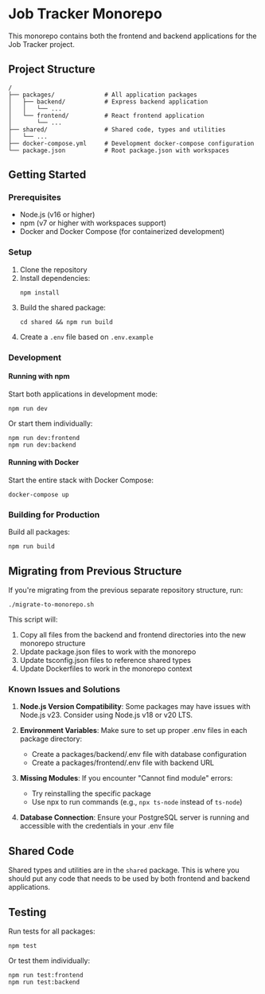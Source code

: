 # Job Tracker Monorepo

This monorepo contains both the frontend and backend applications for the Job Tracker project.

## Project Structure

```
/
├── packages/              # All application packages
│   ├── backend/           # Express backend application
│   │   └── ...
│   └── frontend/          # React frontend application
│       └── ...
├── shared/                # Shared code, types and utilities
│   └── ...
├── docker-compose.yml     # Development docker-compose configuration
└── package.json           # Root package.json with workspaces
```

## Getting Started

### Prerequisites

- Node.js (v16 or higher)
- npm (v7 or higher with workspaces support)
- Docker and Docker Compose (for containerized development)

### Setup

1. Clone the repository
2. Install dependencies:
   ```
   npm install
   ```
3. Build the shared package:
   ```
   cd shared && npm run build
   ```
4. Create a `.env` file based on `.env.example`

### Development

#### Running with npm

Start both applications in development mode:
```
npm run dev
```

Or start them individually:
```
npm run dev:frontend
npm run dev:backend
```

#### Running with Docker

Start the entire stack with Docker Compose:
```
docker-compose up
```

### Building for Production

Build all packages:
```
npm run build
```

## Migrating from Previous Structure

If you're migrating from the previous separate repository structure, run:

```
./migrate-to-monorepo.sh
```

This script will:
1. Copy all files from the backend and frontend directories into the new monorepo structure
2. Update package.json files to work with the monorepo
3. Update tsconfig.json files to reference shared types
4. Update Dockerfiles to work in the monorepo context

### Known Issues and Solutions

1. **Node.js Version Compatibility**: Some packages may have issues with Node.js v23. Consider using Node.js v18 or v20 LTS.

2. **Environment Variables**: Make sure to set up proper .env files in each package directory:
   - Create a packages/backend/.env file with database configuration
   - Create a packages/frontend/.env file with backend URL

3. **Missing Modules**: If you encounter "Cannot find module" errors:
   - Try reinstalling the specific package
   - Use npx to run commands (e.g., `npx ts-node` instead of `ts-node`)

4. **Database Connection**: Ensure your PostgreSQL server is running and accessible with the credentials in your .env file

## Shared Code

Shared types and utilities are in the `shared` package. This is where you should put any code that needs to be used by both frontend and backend applications.

## Testing

Run tests for all packages:
```
npm test
```

Or test them individually:
```
npm run test:frontend
npm run test:backend
```